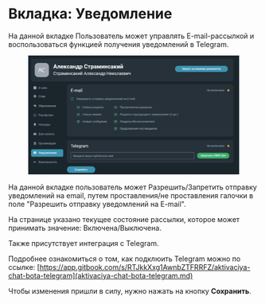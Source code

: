 # Вкладка: Уведомление

На данной вкладке Пользователь может управлять E-mail-рассылкой и воспользоваться функцией получения уведомлений в Telegram.

<figure><img src="../../.gitbook/assets/image (1276).png" alt=""><figcaption></figcaption></figure>

На данной вкладке пользователь может Разрешить/Запретить отправку уведомлений на email, путем проставления/не проставления галочки в поле "Разрешить отправку уведомлений на E-mail".

На странице указано текущее состояние рассылки, которое может принимать значение: Включена/Выключена.

Также присутствует интеграция с Telegram.

Подробнее ознакомиться о том, как подклюить Telegram можно по ссылке: [https://app.gitbook.com/s/RTJkkXxg1AwnbZTFRRFZ/aktivaciya-chat-bota-telegram](aktivaciya-chat-bota-telegram.md)

Чтобы изменения пришли в силу, нужно нажать на кнопку **Сохранить**.
